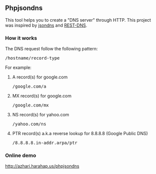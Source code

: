 ## Phpjsondns

This tool helps you to create a "DNS server" through HTTP. This project was inspired by [jsondns](https://github.com/jpf/jsondns) and [REST-DNS](http://restdns.net/).

### How it works

The DNS request follow the following pattern:
<pre>/hostname/record-type</pre>

For example:

1.  A record(s) for google.com
    <pre>/google.com/a</pre>

2.  MX record(s) for google.com
     <pre>/google.com/mx</pre>

3.  NS record(s) for yahoo.com
     <pre>/yahoo.com/ns</pre>

4.  PTR record(s) a.k.a reverse lookup for 8.8.8.8 (Google Public DNS)
     <pre>/8.8.8.8.in-addr.arpa/ptr</pre>


### Online demo
http://azhari.harahap.us/phpjsondns

